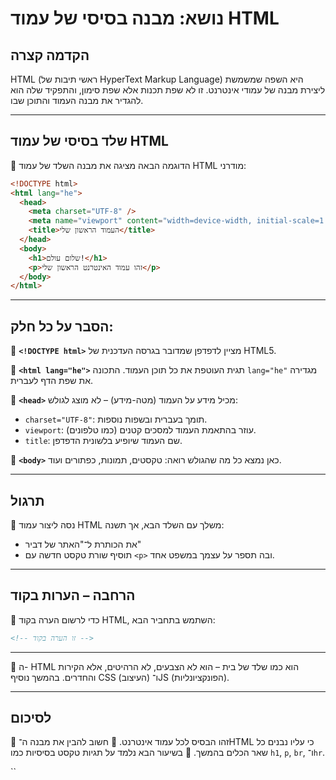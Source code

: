 # נושא: מבנה בסיסי של עמוד HTML
## הקדמה קצרה
HTML (ראשי תיבות של HyperText Markup Language) היא השפה שמשמשת ליצירת מבנה של עמודי אינטרנט. זו לא שפת תכנות אלא שפת סימון, והתפקיד שלה הוא להגדיר את מבנה העמוד והתוכן שבו.

---

## שלד בסיסי של עמוד HTML

🔹 הדוגמה הבאה מציגה את מבנה השלד של עמוד HTML מודרני:

```html
<!DOCTYPE html>
<html lang="he">
  <head>
    <meta charset="UTF-8" />
    <meta name="viewport" content="width=device-width, initial-scale=1.0" />
    <title>העמוד הראשון שלי</title>
  </head>
  <body>
    <h1>שלום עולם!</h1>
    <p>זהו עמוד האינטרנט הראשון שלי</p>
  </body>
</html>
````

---

## הסבר על כל חלק:

🔸 **`<!DOCTYPE html>`**
מציין לדפדפן שמדובר בגרסה העדכנית של HTML5.

🔸 **`<html lang="he">`**
תגית העוטפת את כל תוכן העמוד. התכונה `lang="he"` מגדירה את שפת הדף לעברית.

🔸 **`<head>`**
מכיל מידע על העמוד (מטה-מידע) – לא מוצג לגולש:

* `charset="UTF-8"`: תומך בעברית ובשפות נוספות.
* `viewport`: עוזר בהתאמת העמוד למסכים קטנים (כמו טלפונים).
* `title`: שם העמוד שיופיע בלשונית הדפדפן.

🔸 **`<body>`**
כאן נמצא כל מה שהגולש רואה: טקסטים, תמונות, כפתורים ועוד.

---

## תרגול

🔹 נסה ליצור עמוד HTML משלך עם השלד הבא, אך תשנה:

* את הכותרת ל־"האתר של דביר"
* תוסיף שורת טקסט חדשה עם `<p>` ובה תספר על עצמך במשפט אחד.

---

## הרחבה – הערות בקוד

🔸 כדי לרשום הערה בקוד HTML, השתמש בתחביר הבא:

```html
<!-- זו הערה בקוד -->
```

---
🧠 ה- HTML הוא כמו שלד של בית – הוא לא הצבעים, לא הרהיטים, אלא הקירות והחדרים.
בהמשך נוסיף CSS (העיצוב) ו־JS (הפונקציונליות).

---

## לסיכום

🔹 זהו הבסיס לכל עמוד אינטרנט.
🔹 חשוב להבין את מבנה ה־HTML כי עליו נבנים כל שאר הכלים בהמשך.
🔹 בשיעור הבא נלמד על תגיות טקסט בסיסיות כמו `h1`, `p`, `br`, ו־`hr`.

``
